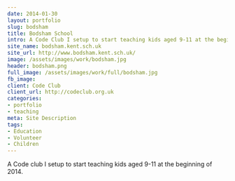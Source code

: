 ```yaml
---
date: 2014-01-30
layout: portfolio
slug: bodsham
title: Bodsham School
intro: A Code Club I setup to start teaching kids aged 9-11 at the beginning of 2014.
site_name: bodsham.kent.sch.uk
site_url: http://www.bodsham.kent.sch.uk/
image: /assets/images/work/bodsham.jpg
header: bodsham.png
full_image: /assets/images/work/full/bodsham.jpg
fb_image:
client: Code Club
client_url: http://codeclub.org.uk
categories:
- portfolio
- teaching
meta: Site Description
tags:
- Education
- Volunteer
- Children
---
```

A Code club I setup to start teaching kids aged 9-11 at the beginning of 2014.